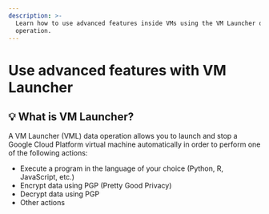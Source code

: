 ```yaml
---
description: >-
  Learn how to use advanced features inside VMs using the VM Launcher data
  operation.
---
```


# Use advanced features with VM Launcher

##  💡 What is VM Launcher?

A VM Launcher \(VML\) data operation allows you to launch and stop a Google Cloud Platform virtual machine automatically in order to perform one of the following actions:

* Execute a program in the language of your choice \(Python, R, JavaScript, etc.\)
* Encrypt data using PGP \(Pretty Good Privacy\)
* Decrypt data using PGP
* Other actions



